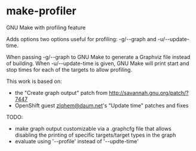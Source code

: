make-profiler
=============

GNU Make with profiling feature

Adds options two options useful for profiling: -g/--graph and -u/--update-time.

When passing -g/--graph to GNU Make to generate a Graphviz file instead of building.
When -u/--update-time is given, GNU Make will print start and stop times for each of the targets to allow profiling.

This work is based on:
 - the "Create graph output" patch from http://savannah.gnu.org/patch/?7447
 - OpenShift guest <zlqhem@daum.net>'s "Update time" patches and fixes

TODO:
 - make graph output customizable via a <makefile>.graphcfg file that allows disabling the printing of specific targets/target types in the graph
 - evaluate using '--profile' instead of '--updte-time'
